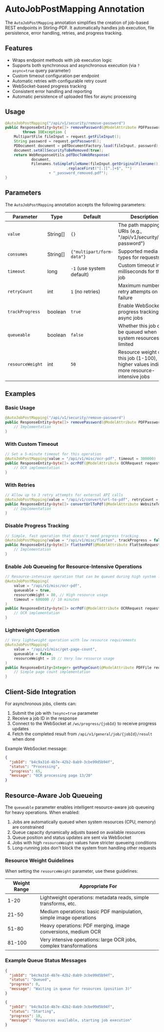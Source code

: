 # AutoJobPostMapping Annotation

The `AutoJobPostMapping` annotation simplifies the creation of job-based REST endpoints in Stirling-PDF. It automatically handles job execution, file persistence, error handling, retries, and progress tracking.

## Features

- Wraps endpoint methods with job execution logic
- Supports both synchronous and asynchronous execution (via `?async=true` query parameter)
- Custom timeout configuration per endpoint
- Automatic retries with configurable retry count
- WebSocket-based progress tracking
- Consistent error handling and reporting
- Automatic persistence of uploaded files for async processing

## Usage

```java
@AutoJobPostMapping("/api/v1/security/remove-password")
public ResponseEntity<byte[]> removePassword(@ModelAttribute PDFPasswordRequest request)
        throws IOException {
    MultipartFile fileInput = request.getFileInput();
    String password = request.getPassword();
    PDDocument document = pdfDocumentFactory.load(fileInput, password);
    document.setAllSecurityToBeRemoved(true);
    return WebResponseUtils.pdfDocToWebResponse(
            document,
            Filenames.toSimpleFileName(fileInput.getOriginalFilename())
                            .replaceFirst("[.][^.]+$", "")
                    + "_password_removed.pdf");
}
```

## Parameters

The `AutoJobPostMapping` annotation accepts the following parameters:

| Parameter | Type | Default | Description |
|-----------|------|---------|-------------|
| `value` | String[] | `{}` | The path mapping URIs (e.g., "/api/v1/security/add-password") |
| `consumes` | String[] | `{"multipart/form-data"}` | Supported media types for requests |
| `timeout` | long | `-1` (use system default) | Custom timeout in milliseconds for this job |
| `retryCount` | int | `1` (no retries) | Maximum number of retry attempts on failure |
| `trackProgress` | boolean | `true` | Enable WebSocket progress tracking for async jobs |
| `queueable` | boolean | `false` | Whether this job can be queued when system resources are limited |
| `resourceWeight` | int | `50` | Resource weight of this job (1-100), higher values indicate more resource-intensive jobs |

## Examples

### Basic Usage
```java
@AutoJobPostMapping("/api/v1/security/remove-password")
public ResponseEntity<byte[]> removePassword(@ModelAttribute PDFPasswordRequest request) {
    // Implementation
}
```

### With Custom Timeout
```java
// Set a 5-minute timeout for this operation
@AutoJobPostMapping(value = "/api/v1/misc/ocr-pdf", timeout = 300000)
public ResponseEntity<byte[]> ocrPdf(@ModelAttribute OCRRequest request) {
    // OCR implementation
}
```

### With Retries
```java
// Allow up to 3 retry attempts for external API calls
@AutoJobPostMapping(value = "/api/v1/convert/url-to-pdf", retryCount = 3)
public ResponseEntity<byte[]> convertUrlToPdf(@ModelAttribute WebsiteToPDFRequest request) {
    // Implementation
}
```

### Disable Progress Tracking
```java
// Simple, fast operation that doesn't need progress tracking
@AutoJobPostMapping(value = "/api/v1/misc/flatten", trackProgress = false)
public ResponseEntity<byte[]> flattenPdf(@ModelAttribute FlattenRequest request) {
    // Implementation
}
```

### Enable Job Queueing for Resource-Intensive Operations
```java
// Resource-intensive operation that can be queued during high system load
@AutoJobPostMapping(
    value = "/api/v1/misc/ocr-pdf", 
    queueable = true,
    resourceWeight = 80, // High resource usage
    timeout = 600000 // 10 minutes
)
public ResponseEntity<byte[]> ocrPdf(@ModelAttribute OCRRequest request) {
    // OCR implementation
}
```

### Lightweight Operation
```java
// Very lightweight operation with low resource requirements
@AutoJobPostMapping(
    value = "/api/v1/misc/get-page-count",
    queueable = false,
    resourceWeight = 10 // Very low resource usage
)
public ResponseEntity<Integer> getPageCount(@ModelAttribute PDFFile request) {
    // Simple page count implementation
}
```

## Client-Side Integration

For asynchronous jobs, clients can:
1. Submit the job with `?async=true` parameter 
2. Receive a job ID in the response
3. Connect to the WebSocket at `/ws/progress/{jobId}` to receive progress updates
4. Fetch the completed result from `/api/v1/general/job/{jobId}/result` when done

Example WebSocket message:
```json
{
  "jobId": "b4c9a31d-4b7e-42b2-8ab9-3cbe99d5b94f",
  "status": "Processing",
  "progress": 65,
  "message": "OCR processing page 13/20"
}
```

## Resource-Aware Job Queueing

The `queueable` parameter enables intelligent resource-aware job queueing for heavy operations. When enabled:

1. Jobs are automatically queued when system resources (CPU, memory) are constrained
2. Queue capacity dynamically adjusts based on available resources
3. Queue position and status updates are sent via WebSocket
4. Jobs with high `resourceWeight` values have stricter queueing conditions
5. Long-running jobs don't block the system from handling other requests

### Resource Weight Guidelines

When setting the `resourceWeight` parameter, use these guidelines:

| Weight Range | Appropriate For |
|--------------|----------------|
| 1-20 | Lightweight operations: metadata reads, simple transforms, etc. |
| 21-50 | Medium operations: basic PDF manipulation, simple image operations |
| 51-80 | Heavy operations: PDF merging, image conversions, medium OCR |
| 81-100 | Very intensive operations: large OCR jobs, complex transformations |

### Example Queue Status Messages

```json
{
  "jobId": "b4c9a31d-4b7e-42b2-8ab9-3cbe99d5b94f",
  "status": "Queued",
  "progress": 0,
  "message": "Waiting in queue for resources (position 3)"
}
```

```json
{
  "jobId": "b4c9a31d-4b7e-42b2-8ab9-3cbe99d5b94f",
  "status": "Starting",
  "progress": 10,
  "message": "Resources available, starting job execution"
}
```